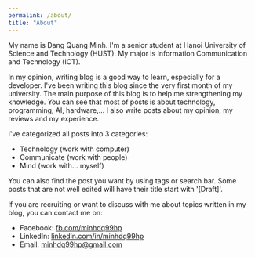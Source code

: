 ```yaml
---
permalink: /about/
title: "About"
---
```

My name is Dang Quang Minh. I'm a senior student at Hanoi University of Science and Technology (HUST). My major is Information Communication and Technology (ICT).

In my opinion, writing blog is a good way to learn, especially for a developer. I've been writing this blog since the very first month of my university. The main purpose of this blog is to help me strengthening my knowledge. You can see that most of posts is about technology, programming, AI, hardware,... I also write posts about my opinion, my reviews and my experience. 

I've categorized all posts into 3 categories:
- Technology (work with computer)
- Communicate (work with people) 
- Mind (work with... myself)


You can also find the post you want by using tags or search bar. Some posts that are not well edited will have their title start with '[Draft]'. 

If you are recruiting or want to discuss with me about topics written in my blog, you can contact me on:
- Facebook: [fb.com/minhdq99hp](fb.com/minhdq99hp)
- LinkedIn: [linkedin.com/in/minhdq99hp](linkedin.com/in/minhdq99hp)
- Email: [minhdq99hp@gmail.com](minhdq99hp@gmail.com)

